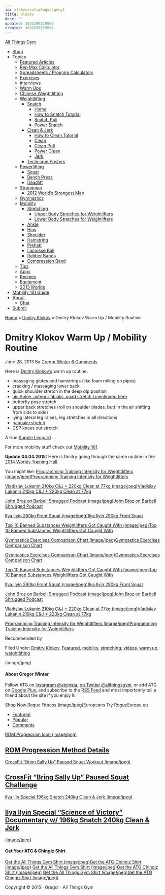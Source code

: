```yaml
---
id: zfzkvvsccfiqkwqvssgmcy1
title: Klokov
desc: ''
updated: 1633199319596
created: 1633199319596
---
```


[All Things Gym](http://www.allthingsgym.com/)

* [Shop](http://www.allthingsgym.com/shop/)
* Topics
    * [Featured Articles](http://www.allthingsgym.com/category/featured/)
    * [Rep Max Calculator](http://www.allthingsgym.com/rep-max-calculator/)
    * [Spreadsheets / Program Calculators](http://www.allthingsgym.com/category/spreadsheet/)
    * [Exercises](http://www.allthingsgym.com/category/exercises/)
    * [Interviews](http://www.allthingsgym.com/category/interviews/)
    * [Warm Ups](http://www.allthingsgym.com/category/warm-up/)
    * [Chinese Weightlifting](http://www.allthingsgym.com/category/chinese-weightlifting/)
    * [Weightlifting](http://www.allthingsgym.com/category/weightlifting/)
        * [Snatch](http://www.allthingsgym.com/category/snatch/)
            * [Home](http://www.allthingsgym.com/)
            * [How to Snatch Tutorial](http://www.allthingsgym.com/2011/10/how-to-snatch-tutorial-with-glenn-pendlay/)
            * [Snatch Pull](http://www.allthingsgym.com/category/snatch-pull/)
            * [Power Snatch](http://www.allthingsgym.com/category/power-snatch/)
        * [Clean & Jerk](http://www.allthingsgym.com/category/clean-and-jerk/)
            * [How to Clean Tutorial](http://www.allthingsgym.com/2011/10/how-to-clean-tutorial-with-glenn-pendlay/)
            * [Clean](http://www.allthingsgym.com/category/clean/)
            * [Clean Pull](http://www.allthingsgym.com/category/clean-pull/)
            * [Power Clean](http://www.allthingsgym.com/category/power-clean/)
            * [Jerk](http://www.allthingsgym.com/category/jerk/)
        * [Technique Posters](http://www.allthingsgym.com/2012/10/weightlifting-technique-posters-for-snatch-clean-jerk/)
    * [Powerlifting](http://www.allthingsgym.com/category/powerlifting/)
        * [Squat](http://www.allthingsgym.com/category/squat/)
        * [Bench Press](http://www.allthingsgym.com/category/bench-press/)
        * [Deadlift](http://www.allthingsgym.com/category/deadlift/)
    * [Strongman](http://www.allthingsgym.com/category/strongman/)
        * [2012 World’s Strongest Man](http://www.allthingsgym.com/2012wsm/)
    * [Gymnastics](http://www.allthingsgym.com/category/gymnastics/)
    * [Mobility](http://www.allthingsgym.com/category/mobility/)
        * [Stretching](http://www.allthingsgym.com/category/stretching/)
            * [Upper Body Stretches for Weightlifters](http://www.allthingsgym.com/2011/10/upper-body-stretches-for-olympic-weightlifting/)
            * [Lower Body Stretches for Weightlifters](http://www.allthingsgym.com/2011/10/hip-and-ankle-stretches-for-olympic-weightlifting/)
        * [Ankle](http://www.allthingsgym.com/category/ankle/)
        * [Hips](http://www.allthingsgym.com/category/hips/)
        * [Shoulder](http://www.allthingsgym.com/category/shoulder/)
        * [Hamstring](http://www.allthingsgym.com/category/hamstring/)
        * [Prehab](http://www.allthingsgym.com/category/prehab/)
        * [Lacrosse Ball](http://www.allthingsgym.com/category/lacrosse-ball/)
        * [Rubber Bands](http://www.allthingsgym.com/category/rubber-bands/)
        * [Compression Band](http://www.allthingsgym.com/category/compression-band/)
    * [Tips](http://www.allthingsgym.com/category/tips/)
    * [Apps](http://www.allthingsgym.com/category/apps/)
    * [Recipes](http://www.allthingsgym.com/category/recipe/)
    * [Equipment](http://www.allthingsgym.com/category/equipment/)
    * [2013 Worlds](http://www.allthingsgym.com/2013wwc/)
* [Mobility 101 Guide](http://www.allthingsgym.com/mobility101/)
* [About](http://www.allthingsgym.com/about/)
    * [Chat](http://www.allthingsgym.com/chat/)
* [Submit](http://www.allthingsgym.com/submit/)

[Home](http://www.allthingsgym.com/) » [Dmitry Klokov](http://www.allthingsgym.com/category/dmitry-klokov/) » Dmitry Klokov Warm Up / Mobility Routine

# Dmitry Klokov Warm Up / Mobility Routine

June 28, 2013 By [Gregor Winter](http://www.allthingsgym.com/author/gregor/) [6 Comments](http://www.allthingsgym.com/dmitry-klokov-warm-up-routine/#disqus_thread)

Here is [Dmitry Klokov’s](http://www.allthingsgym.com/dmitry-klokov-paused-back-squats/) warm up routine.

* massaging glutes and hamstrings (like foam rolling on pipes)
* cracking / massaging lower back
* quick shoulder stretch in the deep dip position
* [his Ankle, anterior tibialis, quad stretch I mentioned here](http://www.allthingsgym.com/dmitry-klokov-ankle-stretch/)
* butterfly pose stretch
* upper back stretches (roll on shoulder blades, butt in the air shifting from side to side)
* lying lateral leg raises, leg stretches in all directions
* [pancake stretch](http://www.allthingsgym.com/pancake-stretch-with-stick/)
* DSP knees out stretch

A true [Supple Leopard](http://www.allthingsgym.com/50-page-sample-of-kelly-starretts-book-becoming-a-supple-leopard/) …

For more mobility stuff check out [Mobility 101](http://www.allthingsgym.com/mobility101/).

**Update 04.04.2015:** Here is Dmitry going through the same routine in the [2014 Worlds Training Hall](http://www.allthingsgym.com/2014-world-championships-training-hall-videos/).

You might like:
[Programming Training Intensity for Weightlifters (image/jpeg)](http://www.allthingsgym.com/programming-training-intensity-weightlifters/)[Programming Training Intensity for Weightlifters](http://www.allthingsgym.com/programming-training-intensity-weightlifters/)

[Vladislav Lukanin 210kg C&J + 220kg Clean at 77kg (image/jpeg)](http://www.allthingsgym.com/vladislav-lukanin-210kg-cj-220kg-clean-at-77kg/)[Vladislav Lukanin 210kg C&J + 220kg Clean at 77kg](http://www.allthingsgym.com/vladislav-lukanin-210kg-cj-220kg-clean-at-77kg/)

[John Broz on Barbell Shrugged Podcast (image/jpeg)](http://www.allthingsgym.com/john-broz-on-barbell-shrugged-podcast/)[John Broz on Barbell Shrugged Podcast](http://www.allthingsgym.com/john-broz-on-barbell-shrugged-podcast/)

[Ilya Ilyin 290kg Front Squat (image/jpeg)](http://www.allthingsgym.com/ilya-ilyin-290kg-front-squat/)[Ilya Ilyin 290kg Front Squat](http://www.allthingsgym.com/ilya-ilyin-290kg-front-squat/)

[Top 10 Banned Substances Weightlifters Got Caught With (image/jpeg)](http://www.allthingsgym.com/top-10-banned-substances-weightlifters-got-caught-with/)[Top 10 Banned Substances Weightlifters Got Caught With](http://www.allthingsgym.com/top-10-banned-substances-weightlifters-got-caught-with/)

[Gymnastics Exercises Comparison Chart (image/jpeg)](http://www.allthingsgym.com/gymnastics-exercises-comparison-chart/)[Gymnastics Exercises Comparison Chart](http://www.allthingsgym.com/gymnastics-exercises-comparison-chart/)

[Gymnastics Exercises Comparison Chart (image/jpeg)](http://www.allthingsgym.com/gymnastics-exercises-comparison-chart/)[Gymnastics Exercises Comparison Chart](http://www.allthingsgym.com/gymnastics-exercises-comparison-chart/)

[Top 10 Banned Substances Weightlifters Got Caught With (image/jpeg)](http://www.allthingsgym.com/top-10-banned-substances-weightlifters-got-caught-with/)[Top 10 Banned Substances Weightlifters Got Caught With](http://www.allthingsgym.com/top-10-banned-substances-weightlifters-got-caught-with/)

[Ilya Ilyin 290kg Front Squat (image/jpeg)](http://www.allthingsgym.com/ilya-ilyin-290kg-front-squat/)[Ilya Ilyin 290kg Front Squat](http://www.allthingsgym.com/ilya-ilyin-290kg-front-squat/)

[John Broz on Barbell Shrugged Podcast (image/jpeg)](http://www.allthingsgym.com/john-broz-on-barbell-shrugged-podcast/)[John Broz on Barbell Shrugged Podcast](http://www.allthingsgym.com/john-broz-on-barbell-shrugged-podcast/)

[Vladislav Lukanin 210kg C&J + 220kg Clean at 77kg (image/jpeg)](http://www.allthingsgym.com/vladislav-lukanin-210kg-cj-220kg-clean-at-77kg/)[Vladislav Lukanin 210kg C&J + 220kg Clean at 77kg](http://www.allthingsgym.com/vladislav-lukanin-210kg-cj-220kg-clean-at-77kg/)

[Programming Training Intensity for Weightlifters (image/jpeg)](http://www.allthingsgym.com/programming-training-intensity-weightlifters/)[Programming Training Intensity for Weightlifters](http://www.allthingsgym.com/programming-training-intensity-weightlifters/)

Recommended by

Filed Under: [Dmitry Klokov](http://www.allthingsgym.com/category/dmitry-klokov/), [Featured](http://www.allthingsgym.com/category/featured/), [mobility](http://www.allthingsgym.com/category/mobility/), [stretching](http://www.allthingsgym.com/category/stretching/), [videos](http://www.allthingsgym.com/category/videos/), [warm up](http://www.allthingsgym.com/category/warm-up/), [weightlifting](http://www.allthingsgym.com/category/weightlifting/)

(image/jpeg)

#### About Gregor Winter

Follow ATG on [Instagram @atginsta](http://instagram.com/atginsta), [on Twitter @allthingsgym](https://twitter.com/allthingsgym), or add ATG on [Google Plus](https://plus.google.com/112934283414865469860), and subscribe to the [RSS Feed](http://feeds.feedburner.com/allthingsgym) and most importantly tell a friend about the site if you enjoy it.

[Shop Now Rogue Fitness (image/jpeg)](http://www.roguefitness.com/?a_aid=4e7f18d2dfb24&a_bid=5176f2fa)Europeans Try [RogueEurope.eu](http://www.rogueeurope.eu/?a_aid=4e7f18d2dfb24&a_bid=5176f2fa)

* [Featured](http://www.allthingsgym.com/dmitry-klokov-warm-up-routine/#tab-tabber_widget-3-1)
* [Popular](http://www.allthingsgym.com/dmitry-klokov-warm-up-routine/#tab-tabber_widget-3-2)
* [Comments](http://www.allthingsgym.com/dmitry-klokov-warm-up-routine/#tab-tabber_widget-3-3)

[ROM Progression Icon (image/png)](http://www.allthingsgym.com/rom-progression-method-details-for-531/)

## [ROM Progression Method Details](http://www.allthingsgym.com/rom-progression-method-details-for-531/)

[CrossFit “Bring Sally Up” Paused Squat Workout (image/jpeg)](http://www.allthingsgym.com/crossfit-bring-sally-paused-squat-workout/)

## [CrossFit “Bring Sally Up” Paused Squat Challenge](http://www.allthingsgym.com/crossfit-bring-sally-paused-squat-workout/)

[Ilya Ilin Special 196kg Snatch 240kg Clean & Jerk (image/jpeg)](http://www.allthingsgym.com/ilya-ilin-science-of-victory-documentary-196kg-snatch-240kg-clean-jerk/)

## [Ilya Ilyin Special “Science of Victory” Documentary w/ 196kg Snatch 240kg Clean & Jerk](http://www.allthingsgym.com/ilya-ilin-science-of-victory-documentary-196kg-snatch-240kg-clean-jerk/)

[(image/jpeg)](http://redirect.strengthshop.co.uk/?a=atg)

#### Get Your ATG & Chingiz Shirt

[Get the All Things Gym Shirt (image/jpeg)](http://store.hookgrip.com/shop/all-things-gym-t-shirt/)[Get the ATG Chingiz Shirt (image/jpeg)](http://store.hookgrip.com/shop/chingiz-leaning-on-things-t-shirt-by-atg/) [Get the All Things Gym Shirt (image/jpeg)](http://store.hookgrip.com/shop/all-things-gym-t-shirt/)[Get the ATG Chingiz Shirt (image/jpeg)](http://store.hookgrip.com/shop/chingiz-leaning-on-things-t-shirt-by-atg/) [Get the All Things Gym Shirt (image/jpeg)](http://store.hookgrip.com/shop/all-things-gym-t-shirt/)[Get the ATG Chingiz Shirt (image/jpeg)](http://store.hookgrip.com/shop/chingiz-leaning-on-things-t-shirt-by-atg/)

Copyright © 2015 · Gregor · All Things Gym
